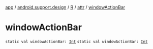 [app](../../../index.md) / [android.support.design](../../index.md) / [R](../index.md) / [attr](index.md) / [windowActionBar](./window-action-bar.md)

# windowActionBar

`static val windowActionBar: `[`Int`](https://kotlinlang.org/api/latest/jvm/stdlib/kotlin/-int/index.html)
`static val windowActionBar: `[`Int`](https://kotlinlang.org/api/latest/jvm/stdlib/kotlin/-int/index.html)